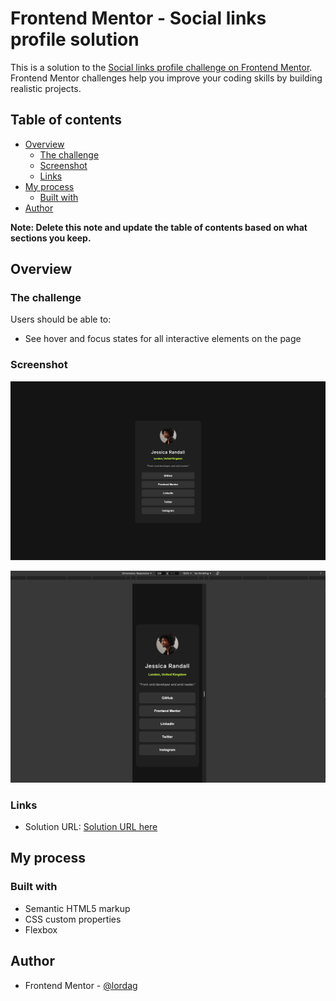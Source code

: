 # Frontend Mentor - Social links profile solution

This is a solution to the [Social links profile challenge on Frontend Mentor](https://www.frontendmentor.io/challenges/social-links-profile-UG32l9m6dQ). Frontend Mentor challenges help you improve your coding skills by building realistic projects. 

## Table of contents

- [Overview](#overview)
  - [The challenge](#the-challenge)
  - [Screenshot](#screenshot)
  - [Links](#links)
- [My process](#my-process)
  - [Built with](#built-with)
- [Author](#author)

**Note: Delete this note and update the table of contents based on what sections you keep.**

## Overview

### The challenge

Users should be able to:

- See hover and focus states for all interactive elements on the page

### Screenshot

![](./descktop-screenshot.png)

![](./mobile-screenshot.png)

### Links

- Solution URL: [Solution URL here](https://lordag.github.io/fm-03-social-links-profile/)

## My process

### Built with

- Semantic HTML5 markup
- CSS custom properties
- Flexbox


## Author

- Frontend Mentor - [@lordag](https://www.frontendmentor.io/profile/lordag)

